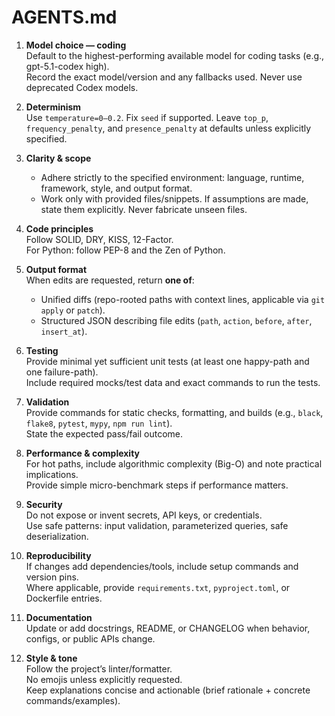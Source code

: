 # AGENTS.md

1. **Model choice — coding**  
   Default to the highest-performing available model for coding tasks (e.g., gpt-5.1-codex high).  
   Record the exact model/version and any fallbacks used. Never use deprecated Codex models.

2. **Determinism**  
   Use `temperature=0–0.2`. Fix `seed` if supported. Leave `top_p`, `frequency_penalty`, and `presence_penalty` at defaults unless explicitly specified.

3. **Clarity & scope**  
   - Adhere strictly to the specified environment: language, runtime, framework, style, and output format.  
   - Work only with provided files/snippets. If assumptions are made, state them explicitly. Never fabricate unseen files.

4. **Code principles**  
   Follow SOLID, DRY, KISS, 12-Factor.  
   For Python: follow PEP-8 and the Zen of Python.

5. **Output format**  
   When edits are requested, return **one of**:  
   - Unified diffs (repo-rooted paths with context lines, applicable via `git apply` or `patch`).  
   - Structured JSON describing file edits (`path`, `action`, `before`, `after`, `insert_at`).  

6. **Testing**  
   Provide minimal yet sufficient unit tests (at least one happy-path and one failure-path).  
   Include required mocks/test data and exact commands to run the tests.

7. **Validation**  
   Provide commands for static checks, formatting, and builds (e.g., `black`, `flake8`, `pytest`, `mypy`, `npm run lint`).  
   State the expected pass/fail outcome.

8. **Performance & complexity**  
   For hot paths, include algorithmic complexity (Big-O) and note practical implications.  
   Provide simple micro-benchmark steps if performance matters.

9. **Security**  
   Do not expose or invent secrets, API keys, or credentials.  
   Use safe patterns: input validation, parameterized queries, safe deserialization.

10. **Reproducibility**  
    If changes add dependencies/tools, include setup commands and version pins.  
    Where applicable, provide `requirements.txt`, `pyproject.toml`, or Dockerfile entries.

11. **Documentation**  
    Update or add docstrings, README, or CHANGELOG when behavior, configs, or public APIs change.

12. **Style & tone**  
    Follow the project’s linter/formatter.  
    No emojis unless explicitly requested.  
    Keep explanations concise and actionable (brief rationale + concrete commands/examples).
